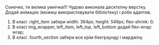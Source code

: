 Сонечко, ти велика умнічка!!! Чудово виконала десктопну верстку. Додай анімацію (можеш використовувати бібліотеку) і роби адаптив.

1. В класі .right_item забери width: 364px; height: 549px;  flex-shrink: 0;
2. В класі img_wrapper, left_item, left_top, left_bottom додай flex-wrap: wrap;
3. В класі .fourth_section забери все крім бекграунду і марджіну